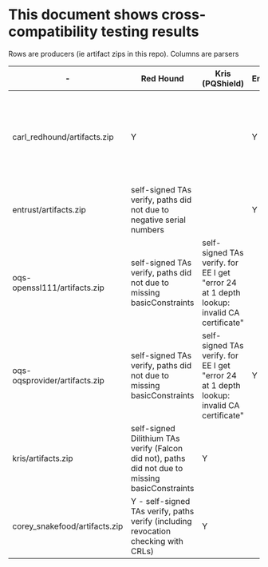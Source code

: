 # This document shows cross-compatibility testing results

Rows are producers (ie artifact zips in this repo).
Columns are parsers



| - | Red Hound | Kris (PQShield) | Entrust | DigiCert Python | Openssl-OQS | BouncyCastle | LibPKI |
| - | --------- | -------- | ------- | --------------- | ----------- | ------------ | ------------ |
| carl_redhound/artifacts.zip | Y | | Y | | "Could not read cert etc. of certificate file from ca/ca.pem" and dilithiumAES errors |  |
| entrust/artifacts.zip | self-signed TAs verify, paths did not due to negative serial numbers | | Y | | Y | |  |
| oqs-openssl111/artifacts.zip | self-signed TAs verify, paths did not due to missing basicConstraints | self-signed TAs verify. for EE I get "error 24 at 1 depth lookup: invalid CA certificate" | | | Y | TBD |
| oqs-oqsprovider/artifacts.zip | self-signed TAs verify, paths did not due to missing basicConstraints | self-signed TAs verify. for EE I get "error 24 at 1 depth lookup: invalid CA certificate" | Y | | Y | TBD |
| kris/artifacts.zip | self-signed Dilithium TAs verify (Falcon did not), paths did not due to missing basicConstraints | Y | | (Y) errors on Falcon 512 + 1024 | "error 20 at 0 depth lookup: unable to get local issuer certificate" | |  |
| corey_snakefood/artifacts.zip | Y - self-signed TAs verify, paths verify (including revocation checking with CRLs) | Y | | Y | (Y) errors on dilithium3+5 | |  |

